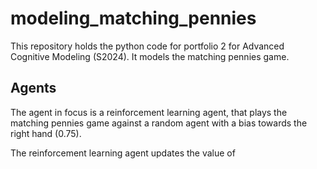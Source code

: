 # modeling_matching_pennies

This repository holds the python code for portfolio 2 for Advanced Cognitive Modeling (S2024). It models the matching pennies game.

## Agents
The agent in focus is a reinforcement learning agent, that plays the matching pennies game against a random agent with a bias towards the right hand (0.75). 

The reinforcement learning agent updates the value of 
